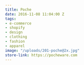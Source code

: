 ```yaml
---
title: Poche
date: 2016-11-08 11:04:00 Z
tags:
- e-commerce
- shopify
- design
- clothing
- fashion
- apparel
image: "/uploads/201-poche@2x.jpg"
store-link: https://pocheware.com
---
```



